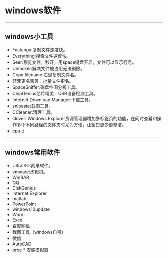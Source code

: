 # windows软件

***

## windows小工具

* Fastcopy:复制文件速度快。
* Everything:搜索文件速度快。
* Seer:预览文件，秒开，用space键盘开启，文件可以显示行号。
* Unlocker:解决文件被占用无法删除。
* Copy filename:右键复制文件名。
* 菲菲更名宝贝：批量文件更名。
* SpaceSniffer:磁盘空间分析工具。
* ChipGenius芯片精灵：USB设备检测工具。
* Internet Download Manager:下载工具。
* snipaste:载图工具。
* CCleaner:清理工具。
* clover: Windows Explorer资源管理器增加多标签页的功能，在同时查看和操作多个不同路径的文件夹时尤为方便，让窗口更少更整洁。
* cpu-z

***

## windows常用软件
* UltraISO:刻录软件。
* vmware:虚拟机。
* WinRAR
* QQ
* DiskGenius
* Internet Explorer
* matlab
* PowerPoint
* windows10update
* Word
* Excel
* 百度网盘
* 截图工具（windows自带）
* 微信
* AutoCAD
* proe
* 安装模拟器
